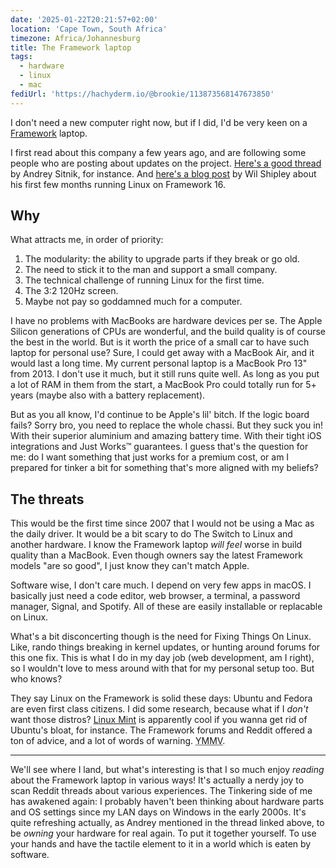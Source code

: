 ```yaml
---
date: '2025-01-22T20:21:57+02:00'
location: 'Cape Town, South Africa'
timezone: Africa/Johannesburg
title: The Framework laptop
tags:
  - hardware
  - linux
  - mac
fediUrl: 'https://hachyderm.io/@brookie/113873568147673850'
---
```

I don't need a new computer right now, but if I did, I'd be very keen on a [Framework](https://frame.work) laptop.

I first read about this company a few years ago, and are following some people who are posting about updates on the project. [Here's a good thread](https://elk.zone/mastodon.social/@sitnik_en/113872650521584596) by Andrey Sitnik, for instance. And [here's a blog post](https://wil.to/switching-to-a-framework-and-ubuntu/) by Wil Shipley about his first few months running Linux on Framework 16.

## Why

What attracts me, in order of priority:

1. The modularity: the ability to upgrade parts if they break or go old.
2. The need to stick it to the man and support a small company.
3. The technical challenge of running Linux for the first time.
4. The 3:2 120Hz screen.
5. Maybe not pay so goddamned much for a computer.

I have no problems with MacBooks are hardware devices per se. The Apple Silicon generations of CPUs are wonderful, and the build quality is of course the best in the world. But is it worth the price of a small car to have such laptop for personal use? Sure, I could get away with a MacBook Air, and it would last a long time. My current personal laptop is a MacBook Pro 13" from 2013. I don't use it much, but it still runs quite well. As long as you put a lot of RAM in them from the start, a MacBook Pro could totally run for 5+ years (maybe also with a battery replacement).

But as you all know, I'd continue to be Apple's lil' bitch. If the logic board fails? Sorry bro, you need to replace the whole chassi. But they suck you in! With their superior aluminium and amazing battery time. With their tight iOS integrations and Just Works™ guarantees. I guess that's the question for me: do I want something that just works for a premium cost, or am I prepared for tinker a bit for something that's more aligned with my beliefs?

## The threats

This would be the first time since 2007 that I would not be using a Mac as the daily driver. It would be a bit scary to do The Switch to Linux and another hardware. I know the Framework laptop _will feel_ worse in build quality than a MacBook. Even though owners say the latest Framework models "are so good", I just know they can't match Apple.

Software wise, I don't care much. I depend on very few apps in macOS. I basically just need a code editor, web browser, a terminal, a password manager, Signal, and Spotify. All of these are easily installable or replacable on Linux.

What's a bit disconcerting though is the need for Fixing Things On Linux. Like, rando things breaking in kernel updates, or hunting around forums for this one fix. This is what I do in my day job (web development, am I right), so I wouldn't love to mess around with that for my personal setup too. But who knows?

They say Linux on the Framework is solid these days: Ubuntu and Fedora are even first class citizens. I did some research, because what if I _don't_ want those distros? [Linux Mint](https://linuxmint.com) is apparently cool if you wanna get rid of Ubuntu's bloat, for instance. The Framework forums and Reddit offered a ton of advice, and a lot of words of warning. <abbr title="Your Mileage May Vary">YMMV</abbr>.

---

We'll see where I land, but what's interesting is that I so much enjoy _reading_ about the Framework laptop in various ways! It's actually a nerdy joy to scan Reddit threads about various experiences. The Tinkering side of me has awakened again: I probably haven't been thinking about hardware parts and OS settings since my LAN days on Windows in the early 2000s. It's quite refreshing actually, as Andrey mentioned in the thread linked above, to be _owning_ your hardware for real again. To put it together yourself. To use your hands and have the tactile element to it in a world which is eaten by software.

